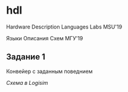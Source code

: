 # hdl
Hardware Description Languages Labs MSU'19

Языки Описания Схем МГУ'19

## Задание 1
Конвейер с заданным поведнием 

*Схема в Logisim*
